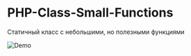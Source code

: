 # PHP-Class-Small-Functions
 Статичный класс с небольшими, но полезными функциями

![Demo](https://i.imgur.com/ZAq0mxh.png)
